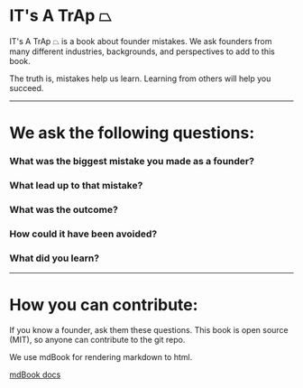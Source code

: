 # IT's A TrAp ⏢

IT's A TrAp ⏢ is a book about founder mistakes. We ask founders from many different industries, backgrounds, and perspectives to add to this book.

The truth is, mistakes help us learn. Learning from others will help you succeed.

---
# We ask the following questions:

### What was the biggest mistake you made as a founder?

### What lead up to that mistake?

### What was the outcome?

### How could it have been avoided?

### What did you learn?

---
# How you can contribute:

If you know a founder, ask them these questions. This book is open source (MIT), so anyone can contribute to the git repo.

We use mdBook for rendering markdown to html.

[mdBook docs](https://github.com/rust-lang/mdBook)